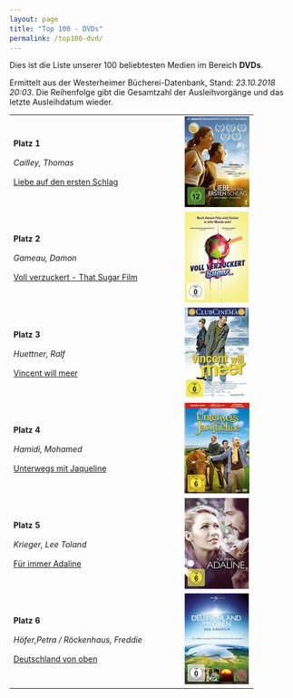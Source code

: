 ```yaml
---
layout: page
title: "Top 100 - DVDs"
permalink: /top100-dvd/
---
```

Dies ist die Liste unserer 100 beliebtesten Medien im Bereich __DVDs__. 

Ermittelt aus der Westerheimer Bücherei-Datenbank, Stand: _23.10.2018 20:03_. Die Reihenfolge gibt die Gesamtzahl der Ausleihvorgänge und das letzte Ausleihdatum wieder.

<table>
<tr><td width="70%"><strong>Platz 1</strong><br><br><em>Cailley, Thomas</em><br><br><a href="https://www.biblino.de/index.php?action=5&mnummer=12016722">Liebe auf den ersten Schlag</a></td><td><center><a href="https://www.biblino.de/index.php?action=5&mnummer=12016722"><img src="/images/mediacovers/x160/12016722.jpg" style="width: auto; height: auto;"></a></center></td></tr>
<tr><td width="70%"><strong>Platz 2</strong><br><br><em>Gameau, Damon</em><br><br><a href="https://www.biblino.de/index.php?action=5&mnummer=12016745">Voll verzuckert - That Sugar Film</a></td><td><center><a href="https://www.biblino.de/index.php?action=5&mnummer=12016745"><img src="/images/mediacovers/x160/12016745.jpg" style="width: auto; height: auto;"></a></center></td></tr>
<tr><td width="70%"><strong>Platz 3</strong><br><br><em>Huettner, Ralf</em><br><br><a href="https://www.biblino.de/index.php?action=5&mnummer=12016735">Vincent will meer</a></td><td><center><a href="https://www.biblino.de/index.php?action=5&mnummer=12016735"><img src="/images/mediacovers/x160/12016735.jpg" style="width: auto; height: auto;"></a></center></td></tr>
<tr><td width="70%"><strong>Platz 4</strong><br><br><em>Hamidi, Mohamed</em><br><br><a href="https://www.biblino.de/index.php?action=5&mnummer=12018229">Unterwegs mit Jaqueline</a></td><td><center><a href="https://www.biblino.de/index.php?action=5&mnummer=12018229"><img src="/images/mediacovers/x160/12018229.jpg" style="width: auto; height: auto;"></a></center></td></tr>
<tr><td width="70%"><strong>Platz 5</strong><br><br><em>Krieger, Lee Toland</em><br><br><a href="https://www.biblino.de/index.php?action=5&mnummer=12016715">Für immer Adaline</a></td><td><center><a href="https://www.biblino.de/index.php?action=5&mnummer=12016715"><img src="/images/mediacovers/x160/12016715.jpg" style="width: auto; height: auto;"></a></center></td></tr>
<tr><td width="70%"><strong>Platz 6</strong><br><br><em>Höfer,Petra / Röckenhaus, Freddie</em><br><br><a href="https://www.biblino.de/index.php?action=5&mnummer=12016739">Deutschland von oben</a></td><td><center><a href="https://www.biblino.de/index.php?action=5&mnummer=12016739"><img src="/images/mediacovers/x160/12016739.jpg" style="width: auto; height: auto;"></a></center></td></tr>
</table>
